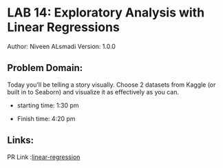 # LAB 14: Exploratory Analysis with Linear Regressions
Author: Niveen ALsmadi Version: 1.0.0

## Problem Domain: 
Today you’ll be telling a story visually. Choose 2 datasets from Kaggle (or built in to Seaborn) and visualize it as effectively as you can.



- starting time: 1:30 pm

- Finish time: 4:20 pm

## Links:
PR Link :[linear-regression](https://github.com/NiveenAlSmadi/Data-Visualization/pull/1)